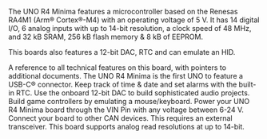 <FeatureDescription>

The UNO R4 Minima features a microcontroller based on the Renesas RA4M1 (Arm® Cortex®-M4) with an operating voltage of 5 V. It has 14 digital I/O, 6 analog inputs with up to 14-bit resolution, a clock speed of 48 MHz, and 32 kB SRAM, 256 kB flash memory & 8 kB of EEPROM.

This boards also features a 12-bit DAC, RTC and can emulate an HID.

</FeatureDescription>

<FeatureList>

<Feature title="Cheat Sheet" image="uno-form-factor">
A reference to all technical features on this board, with pointers to additional documents.
<FeatureLink title="Cheat Sheet" url="/tutorials/uno-r4-minima/cheat-sheet"/>
</Feature>

<Feature title="USB-C" image="usb">
The UNO R4 Minima is the first UNO to feature a USB-C® connector.
</Feature>

<Feature title="Real-Time Clock (RTC)" image="mcu">
Keep track of time & date and set alarms with the built-in RTC.
<FeatureLink title="Documentation" url="/tutorials/uno-r4-minima/rtc"/>
</Feature>

<Feature title="Digital-to-Analog Converter (DAC)" image="mcu">
Use the onboard 12-bit DAC to build sophisticated audio projects.
<FeatureLink title="Documentation" url="/tutorials/uno-r4-minima/dac"/>
</Feature>

<Feature title="Mouse/Keyboard Emulation (HID)" image="usb">
Build game controllers by emulating a mouse/keyboard.
<FeatureLink title="Documentation" url="/tutorials/uno-r4-minima/usb-hid"/>
</Feature>

<Feature title="Power up to 24 V" image="power">
Power your UNO R4 Minima board through the VIN Pin with any voltage between 6-24 V.
</Feature>

<Feature title="CAN Bus" image="communication">
Connect your board to other CAN devices. This requires an external transceiver.
<FeatureLink title="Documentation" url="/tutorials/uno-r4-minima/can"/>
</Feature>

<Feature title="ADC Resolution" image="pressure-sensor">
This board supports analog read resolutions at up to 14-bit.
<FeatureLink title="Documentation" url="/tutorials/uno-r4-minima/adc"/>
</Feature>

</FeatureList>
